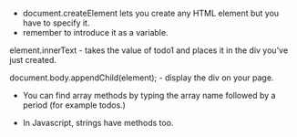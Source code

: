 
- document.createElement lets you create any HTML element but you have to specify it. 
- remember to introduce it as a variable. 

element.innerText - takes the value of todo1 and places it in the div you've just created. 

document.body.appendChild(element); - display the div on your page. 

- You can find array methods by typing the array name followed by a period (for example todos.)

- In Javascript, strings have methods too. 